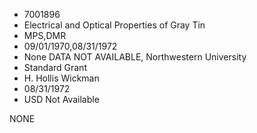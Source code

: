 * 7001896
* Electrical and Optical Properties of Gray Tin
* MPS,DMR
* 09/01/1970,08/31/1972
* None   DATA NOT AVAILABLE, Northwestern University
* Standard Grant
* H. Hollis Wickman
* 08/31/1972
* USD Not Available

NONE